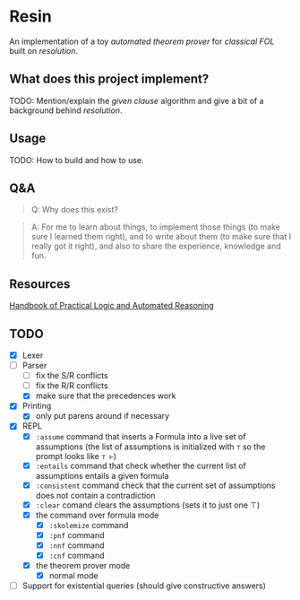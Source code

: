 # Resin

An implementation of a toy *automated theorem prover* for *classical FOL* built on *resolution*.


## What does this project implement?

TODO: Mention/explain the *given clause* algorithm and give a bit of a background behind *resolution*.


## Usage

TODO: How to build and how to use.


## Q&A

> Q: Why does this exist?

> A: For me to learn about things, to implement those things (to make sure I learned them right), and to write about them (to make sure that I really got it right), and also to share the experience, knowledge and fun.


## Resources

[Handbook of Practical Logic and Automated Reasoning](https://www.cl.cam.ac.uk/~jrh13/atp/)


## TODO

- [x] Lexer
- [ ] Parser
  - [ ] fix the S/R conflicts
  - [ ] fix the R/R conflicts
  - [x] make sure that the precedences work
- [x] Printing
  - [x] only put parens around if necessary
- [x] REPL
  - [x] `:assume` command that inserts a Formula into a live set of assumptions (the list of assumptions is initialized with `⊤` so the prompt looks like `⊤ ⊢`)
  - [x] `:entails` command that check whether the current list of assumptions entails a given formula
  - [x] `:consistent` command check that the current set of assumptions does not contain a contradiction
  - [x] `:clear` comand clears the assumptions (sets it to just one ⊤)
  - [x] the command over formula mode
    - [x] `:skolemize` command
    - [x] `:pnf` command
    - [x] `:nnf` command
    - [x] `:cnf` command
  - [x] the theorem prover mode
    - [x] normal mode
- [ ] Support for existential queries (should give constructive answers)
